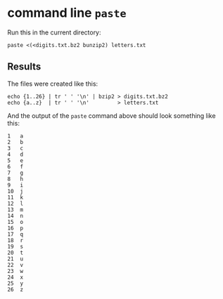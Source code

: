 # command line `paste`

Run this in the current directory:

    paste <(<digits.txt.bz2 bunzip2) letters.txt


## Results

The files were created like this:

    echo {1..26} | tr ' ' '\n' | bzip2 > digits.txt.bz2
    echo {a..z}  | tr ' ' '\n'         > letters.txt

And the output of the `paste` command above should look something like this:

    1   a
    2   b
    3   c
    4   d
    5   e
    6   f
    7   g
    8   h
    9   i
    10  j
    11  k
    12  l
    13  m
    14  n
    15  o
    16  p
    17  q
    18  r
    19  s
    20  t
    21  u
    22  v
    23  w
    24  x
    25  y
    26  z

